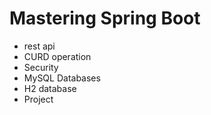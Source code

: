 # Mastering Spring Boot 
- rest api
- CURD operation
- Security
- MySQL Databases
- H2 database
- Project 
